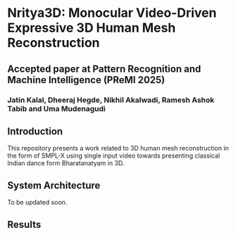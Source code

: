 # Nritya3D: Monocular Video-Driven Expressive 3D Human Mesh Reconstruction

## Accepted paper at Pattern Recognition and Machine Intelligence (PReMI 2025)

### Jatin Kalal, Dheeraj Hegde, Nikhil Akalwadi, Ramesh Ashok Tabib and Uma Mudenagudi
## Introduction
This repository presents a work related to 3D human mesh reconstruction in the form of SMPL-X using single input video towards presenting classical Indian dance form Bharatanatyam in 3D.

## System Architecture
To be updated soon.

## Results







